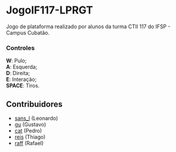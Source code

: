 # JogoIF117-LPRGT
Jogo de plataforma realizado por alunos da turma CTII 117  do IFSP - Campus Cubatão.

### Controles

<b>W</b>: Pulo; <br>
<b>A</b>: Esquerda; <br>
<b>D</b>: Direita; <br>
<b>E</b>: Interação; <br>
<b>SPACE</b>: Tiros. <br>


## Contribuidores

- [sans_l](https://github.com/oproprioleonardo) (Leonardo)
- [gu](https://github.com/gustavofg1pontes) (Gustavo)
- [cat](https://github.com/Cat-07) (Pedro)
- [reis](https://github.com/Reiss23) (Thiago)
- [raff](https://github.com/frae15/) (Rafael)
